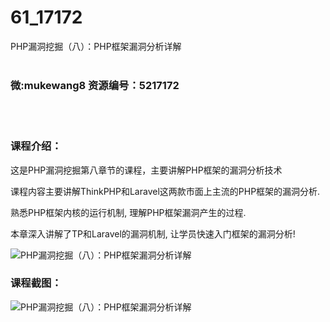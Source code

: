 # 61_17172
PHP漏洞挖掘（八）：PHP框架漏洞分析详解
<br/></br>
<h3>微:mukewang8 资源编号：5217172</h3>
<br/></br>
<h3>课程介绍：</h3>
<p>这是<a title="查看与 PHP漏洞挖掘 相关的文章" target="_blank">PHP漏洞挖掘</a>第八章节的课程，主要讲解PHP框架的漏洞分析技术</p>
<p>课程内容主要讲解ThinkPHP和Laravel这两款市面上主流的PHP框架的漏洞分析.</p>
<p>熟悉PHP框架内核的运行机制, 理解PHP框架漏洞产生的过程.</p>
<p>本章深入讲解了TP和Laravel的漏洞机制, 让学员快速入门框架的漏洞分析!</p>
<p><img src="https://www.ko996.com/wp-content/uploads/img/2020/12/1-113-300x211.png" alt="PHP漏洞挖掘（八）：PHP框架漏洞分析详解"></p>
<div class="info-desc">
<h3>课程截图：</h3>
<p><img src="https://www.ko996.com/wp-content/uploads/img/2020/12/2-103.png" alt="PHP漏洞挖掘（八）：PHP框架漏洞分析详解"></p>


			
</div>
